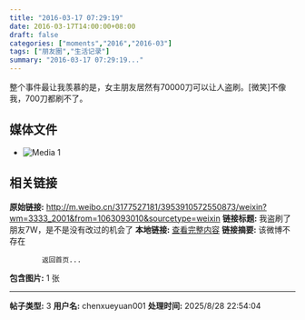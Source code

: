 ```yaml
---
title: "2016-03-17 07:29:19"
date: 2016-03-17T14:00:00+08:00
draft: false
categories: ["moments","2016","2016-03"]
tags: ["朋友圈","生活记录"]
summary: "2016-03-17 07:29:19..."
---
```


整个事件最让我羡慕的是，女主朋友居然有70000刀可以让人盗刷。[微笑]不像我，700刀都刷不了。

## 媒体文件

- ![Media 1](/Moments/photos/2016-03-17/201603170729190.jpg)

## 相关链接

**原始链接:** http://m.weibo.cn/3177527181/3953910572550873/weixin?wm=3333_2001&from=1063093010&sourcetype=weixin
**链接标题:** 我盗刷了朋友7W，是不是没有改过的机会了
**本地链接:** [查看完整内容](/link_content/2016/03/2016-03-17-4/link_content/)
**链接摘要:** 该微博不存在
    
            返回首页...
**包含图片:** 1 张

---

**帖子类型:** 3
**用户名:** chenxueyuan001
**处理时间:** 2025/8/28 22:54:04